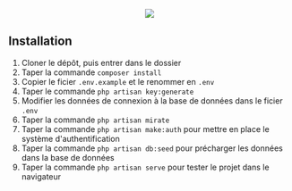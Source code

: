 <p align="center"><img src="https://zupimages.net/up/19/21/0ncm.gif"></p>



## Installation


1. Cloner le dépôt, puis entrer dans le dossier
1. Taper la commande `composer install`
1. Copier le ficier `.env.example` et le renommer en `.env`
1. Taper le commande `php artisan key:generate`
1. Modifier les données de connexion à la base de données dans le ficier `.env`
1. Taper la commande `php artisan mirate`
1. Taper la commande `php artisan make:auth` pour mettre en place le système d'authentification
1. Taper la commande `php artisan db:seed` pour précharger les données dans la base de données
1. Taper la commande `php artisan serve` pour tester le projet dans le navigateur

